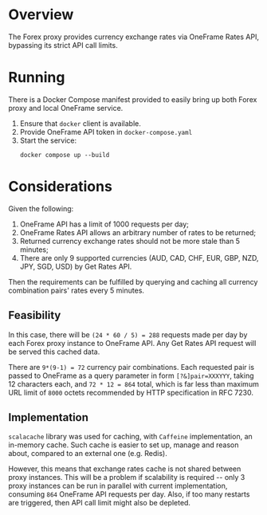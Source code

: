 # Overview

The Forex proxy provides currency exchange rates via OneFrame Rates API, bypassing its strict API call limits.

# Running

There is a Docker Compose manifest provided to easily bring up both Forex proxy and local OneFrame service.

1. Ensure that `docker` client is available.
2. Provide OneFrame API token in `docker-compose.yaml`
3. Start the service:
   ```shell
   docker compose up --build
   ```

# Considerations

Given the following:
1) OneFrame API has a limit of 1000 requests per day;
2) OneFrame Rates API allows an arbitrary number of rates to be returned;
3) Returned currency exchange rates should not be more stale than 5 minutes;
4) There are only 9 supported currencies (AUD, CAD, CHF, EUR, GBP, NZD, JPY, SGD, USD) by Get Rates API.

Then the requirements can be fulfilled by querying and caching all currency combination pairs' rates every 5 minutes.

## Feasibility

In this case, there will be `(24 * 60 / 5) = 288` requests made per day by each Forex proxy instance to OneFrame API.
Any Get Rates API request will be served this cached data.

There are `9*(9-1) = 72` currency pair combinations.
Each requested pair is passed to OneFrame as a query parameter in form `[?&]pair=XXXYYY`, taking 12 characters each,
and `72 * 12 = 864` total, which is far less than maximum URL limit of `8000` octets recommended by HTTP specification in RFC 7230.

## Implementation

`scalacache` library was used for caching, with `Caffeine` implementation, an in-memory cache.
Such cache is easier to set up, manage and reason about, compared to an external one (e.g. Redis).

However, this means that exchange rates cache is not shared between proxy instances.
This will be a problem if scalability is required -- only 3 proxy instances can be run in parallel with current implementation,
consuming `864` OneFrame API requests per day.
Also, if too many restarts are triggered, then API call limit might also be depleted.

